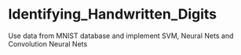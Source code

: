 # Identifying_Handwritten_Digits
Use data from MNIST database and implement SVM, Neural Nets and Convolution Neural Nets
